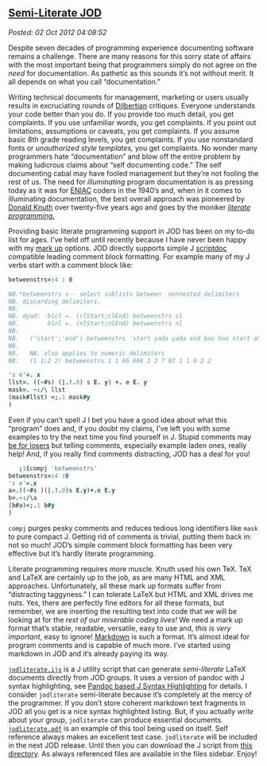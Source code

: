  
[Semi-Literate JOD](https://bakerjd99.wordpress.com/2012/10/01/semi-literate-jod/)
---------------------------------------------------------------------------------

*Posted: 02 Oct 2012 04:08:52*

Despite seven decades of programming experience documenting software
remains a challenge. There are many reasons for this sorry state of
affairs with the most important being that programmers simply do not
agree on the *need* for documentation. As pathetic as this sounds it’s
not without merit. It all depends on what you call “documentation.”

Writing technical documents for management, marketing or users usually
results in excruciating rounds of
[Dilbertian](https://search.dilbert.com/comic/Documentation) critiques.
Everyone understands your code better than you do. If you provide too
much detail, you get complaints. If you use unfamiliar words, you get
complaints. If you point out limitations, assumptions or caveats, you
get complaints. If you assume basic 8th grade reading levels, you get
complaints. If you use nonstandard fonts or *unauthorized style
templates,* you get complaints. No wonder many programmers hate
“documentation” and blow off the entire problem by making ludicrous
claims about “self documenting code.” The self documenting cabal may
have fooled management but they’re not fooling the rest of us. The need
for *illuminating* program documentation is as pressing today as it was
for [ENIAC](https://inventors.about.com/od/estartinventions/a/Eniac.htm)
coders in the 1940’s and, when in it comes to illuminating documentation,
the best overall approach was pioneered by [Donald
Knuth](https://www-cs-faculty.stanford.edu/~uno/) over twenty-five years
ago and goes by the moniker [*literate
programming.*](https://en.wikipedia.org/wiki/Literate\_programming)

Providing basic literate programming support in JOD has been on my to-do
list for ages. I’ve held off until recently because I have never been
happy with my [mark up](https://en.wikipedia.org/wiki/Markup\_language)
options. JOD directly supports simple J
[scriptdoc](https://www.jsoftware.com/help/user/scriptdoc.htm) compatible
leading comment block formatting. For example many of my J verbs start
with a comment block like:

```J
betweenstrs=:4 : 0

NB.*betweenstrs v-- select sublists between  nonnested delimiters
NB. discarding delimiters.
NB.
NB. dyad:  blcl =. (clStart;clEnd) betweenstrs cl
NB.        blnl =. (nlStart;nlEnd) betweenstrs nl
NB.
NB.   ('start';'end') betweenstrs 'start yada yada end boo hoo start ahh end'
NB.
NB.   NB. also applies to numeric delimiters
NB.   (1 1;2 2) betweenstrs 1 1 66 666 2 2 7 87 1 1 0 2 2

's e'=. x
llst=. ((-#s) (|.!.0) s E. y) +. e E. y
mask=. ~:/\ llst
(mask#llst) <;.1 mask#y
)
```

Even if you can’t spell J I bet you have a good idea about what this
“program” does and, if you doubt my claims, I’ve left you with some
examples to try the next time you find yourself in J. Stupid comments
may [be for losers](https://php.dzone.com/news/comments-are-losers-2) but
telling comments, especially example laden ones, really help! And, if
you really find comments distracting, JOD has a deal for you!

```J
   ;1{compj 'betweenstrs'
betweenstrs=:4 :0
's e'=.x
a=.((-#s )(|.!.0)s E.y)+.e E.y
b=.~:/\a
(b#a)<;.1 b#y
)
```

`compj` purges pesky comments and reduces tedious long identifiers like
`mask` to pure compact J. Getting rid of comments is trivial, putting
them back in: not so much! JOD’s simple comment block formatting has
been very effective but it’s hardly literate programming.

Literate programming requires more muscle. Knuth used his own TeX.
TeX and LaTeX are certainly up to the job, as are many HTML and XML
approaches. Unfortunately, all these mark up formats suffer from
“distracting taggyness.” I can tolerate LaTeX but HTML and XML drives me
nuts. Yes, there are perfectly fine editors for all these formats, but
remember, we are inserting the resulting text into code that we will be
looking at for the *rest of our miserable coding lives!* We need a mark
up format that’s stable, readable, versatile, easy to use and, *this is
very important*, easy to ignore!
[Markdown](https://daringfireball.net/projects/markdown/) is such a
format. It’s almost ideal for program comments and is capable of much
more. I’ve started using markdown in JOD and it’s already paying its
way.

[`jodliterate.ijs`](https://www.box.com/s/1fcil5s5zhvlxzzwpjqn) is a J
utility script that can generate *semi-literate* LaTeX documents directly
from JOD groups. It uses a version of pandoc with J syntax highlighting,
see [Pandoc based J Syntax
Highlighting](https://bakerjd99.wordpress.com/2012/09/20/pandoc-based-j-syntax-highlighting/)
for details. I consider `jodliterate` semi-literate because it’s
completely at the mercy of the programmer. If you don’t store coherent
markdown text fragments in JOD all you get is a nice syntax highlighted
listing. But, if you actually *write* about your group, `jodliterate`
can produce essential documents.
[`jodliterate.pdf`](https://www.box.com/s/rhs9kfmim65vm6sv5p8y) is an
example of this tool being used on itself. Self reference always makes
an excellent test case. `jodliterate` will be included in the next JOD
release. Until then you can download the J script from [this
directory](https://www.box.com/s/eb537470b25ab230a0ab). As always
referenced files are available in the files sidebar. Enjoy!
